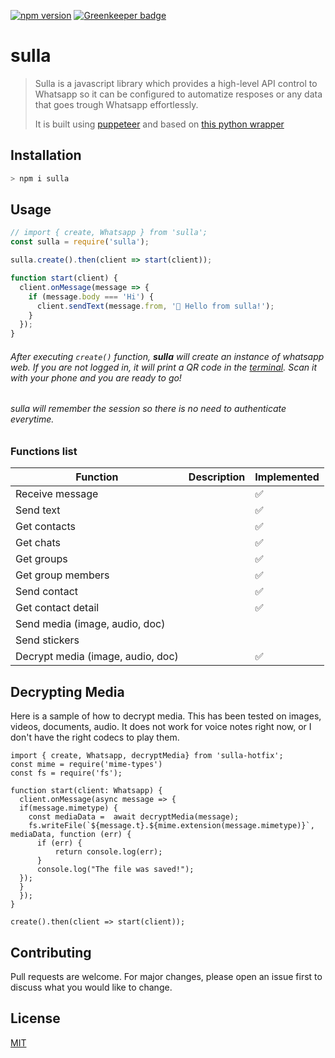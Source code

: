 [![npm version](https://img.shields.io/npm/v/sulla.svg?color=%2378e08f)](https://www.npmjs.com/package/sulla-hotfix)
[![Greenkeeper badge](https://badges.greenkeeper.io/danielcardeenas/sulla.svg)](https://greenkeeper.io/)

# sulla

> Sulla is a javascript library which provides a high-level API control to Whatsapp so it can be configured to automatize resposes or any data that goes trough Whatsapp effortlessly. 
>
> It is built using [puppeteer](https://github.com/GoogleChrome/puppeteer) and based on [this python wrapper](https://github.com/mukulhase/WebWhatsapp-Wrapper)


## Installation

```bash
> npm i sulla
```

## Usage

```javascript
// import { create, Whatsapp } from 'sulla';
const sulla = require('sulla');

sulla.create().then(client => start(client));

function start(client) {
  client.onMessage(message => {
    if (message.body === 'Hi') {
      client.sendText(message.from, '👋 Hello from sulla!');
    }
  });
}
```

###### After executing `create()` function, **sulla** will create an instance of whatsapp web. If you are not logged in, it will print a QR code in the [terminal](https://i.imgur.com/g8QvERI.png). Scan it with your phone and you are ready to go!
###### sulla will remember the session so there is no need to authenticate everytime.

### Functions list
| Function                          	| Description 	| Implemented 	|
|-----------------------------------	|-------------	|-------------	|
| Receive message                   	|             	| ✅           	|
| Send text                         	|             	| ✅           	|
| Get contacts                      	|             	| ✅           	|
| Get chats                         	|             	| ✅           	|
| Get groups                        	|             	| ✅           	|
| Get group members                 	|             	| ✅           	|
| Send contact                      	|             	| ✅           	|
| Get contact detail                	|             	| ✅           	|
| Send media (image, audio, doc)    	|             	|             	|
| Send stickers                     	|             	|             	|
| Decrypt media (image, audio, doc) 	|             	| ✅            	|


## Decrypting Media

Here is a sample of how to decrypt media. This has been tested on images, videos, documents, audio. It does not work for voice notes right now, or I don't have the right codecs to play them.

```
import { create, Whatsapp, decryptMedia} from 'sulla-hotfix';
const mime = require('mime-types')
const fs = require('fs');

function start(client: Whatsapp) {
  client.onMessage(async message => {
  if(message.mimetype) {
    const mediaData =  await decryptMedia(message);
    fs.writeFile(`${message.t}.${mime.extension(message.mimetype)}`, mediaData, function (err) {
      if (err) {
          return console.log(err);
      }
      console.log("The file was saved!");
  });
  }
  });
}

create().then(client => start(client));
```

## Contributing
Pull requests are welcome. For major changes, please open an issue first to discuss what you would like to change.

## License
[MIT](https://choosealicense.com/licenses/mit/)
